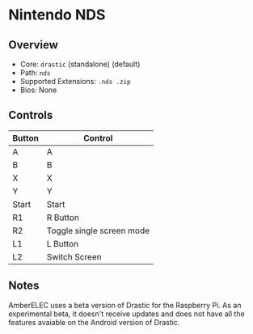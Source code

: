 # Nintendo NDS


## Overview

- Core: `drastic` (standalone) (default)
- Path: `nds`
- Supported Extensions: `.nds .zip`
- Bios: None

## Controls

| Button             | Control                   |
|--------------------|---------------------------|
| A                  | A                         |
| B                  | B                         |
| X                  | X                         |
| Y                  | Y                         |
| Start              | Start                     |
| R1                 | R Button                  |
| R2                 | Toggle single screen mode |
| L1                 | L Button                  |
| L2                 | Switch Screen             |

## Notes

AmberELEC uses a beta version of Drastic for the Raspberry Pi. As an experimental beta, it doesn't receive updates and does not have all the features avaiable on the Android version of Drastic.
